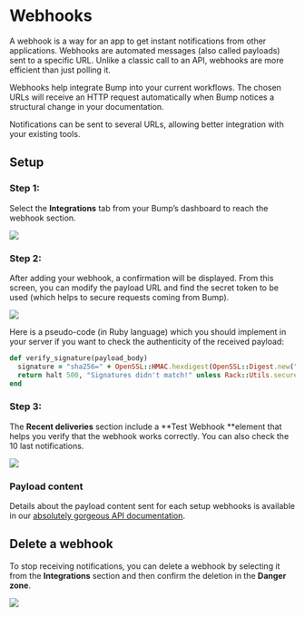 # Webhooks

A webhook is a way for an app to get instant notifications from other applications. Webhooks are automated messages (also called payloads) sent to a specific URL. Unlike a classic call to an API, webhooks are more efficient than just polling it.

Webhooks help integrate Bump into your current workflows. The chosen URLs will receive an HTTP request automatically when Bump notices a structural change in your documentation.

Notifications can be sent to several URLs, allowing better integration with your existing tools.

## Setup

### Step 1:

Select the **Integrations** tab from your Bump’s dashboard to reach the webhook section.

![](/files/legacy/N3rDneaswUa7YztE6nH0.png)

### Step 2:

After adding your webhook, a confirmation will be displayed. From this screen, you can modify the payload URL and find the secret token to be used (which helps to secure requests coming from Bump).

![](/files/legacy/OE8vOhb9gWGtCiB9bTvZ.png)

Here is a pseudo-code (in Ruby language) which you should implement in your server if you want to check the authenticity of the received payload:

```ruby
def verify_signature(payload_body)
  signature = "sha256=" + OpenSSL::HMAC.hexdigest(OpenSSL::Digest.new("sha256"), ENV["SECRET_TOKEN"], payload_body)
  return halt 500, "Signatures didn't match!" unless Rack::Utils.secure_compare(signature, request.env["HTTP_X_BUMP_SIGNATURE_256"])
end
```

### Step 3:

The **Recent deliveries** section include a **Test Webhook **element that helps you verify that the webhook works correctly. You can also check the 10 last notifications.

![](/files/legacy/MMsiIICn5P1iK10bnwO9.png)

### Payload content

Details about the payload content sent for each setup webhooks is available in our [absolutely gorgeous API documentation](https://developers.bump.sh/#webhook-documentation-change).

## Delete a webhook

To stop receiving notifications, you can delete a webhook by selecting it from the **Integrations** section and then confirm the deletion in the **Danger zone**.

![](/files/legacy/zv44dbSnFqeaZqgfIvSD.png)

